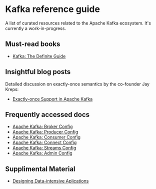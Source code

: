 # Kafka reference guide

A list of curated resources related to the Apache Kafka ecosystem. It's currently a work-in-progress. 

## Must-read books

* [Kafka: The Definite Guide](https://www.confluent.io/wp-content/uploads/confluent-kafka-definitive-guide-complete.pdf)

## Insightful blog posts

Detailed discussion on exactly-once semantics by the co-founder Jay Kreps: 
* [Exactly-once Support in Apache Kafka](https://medium.com/@jaykreps/exactly-once-support-in-apache-kafka-55e1fdd0a35f)

## Frequently accessed docs

* [Apache Kafka: Broker Config](https://kafka.apache.org/documentation.html#brokerconfigs)
* [Apache Kafka: Producer Config](https://kafka.apache.org/documentation/#producerconfigs)
* [Apache Kafka: Consumer Config](https://kafka.apache.org/documentation/#consumerconfigs)
* [Apache Kafka: Connect Config](https://kafka.apache.org/documentation/#connectconfigs)
* [Apache Kafka: Streams Config](https://kafka.apache.org/documentation/#streamsconfigs)
* [Apache Kafka: Admin Config](https://kafka.apache.org/documentation/#adminclientconfigs)

## Supplimental Material

* [Designing Data-intensive Aplications](https://dataintensive.net/)
